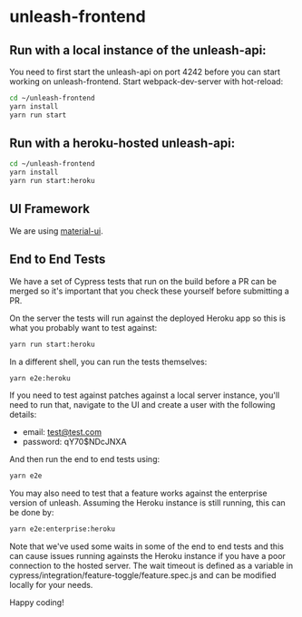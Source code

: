 # unleash-frontend

## Run with a local instance of the unleash-api:

You need to first start the unleash-api on port 4242
before you can start working on unleash-frontend.
Start webpack-dev-server with hot-reload:

```bash
cd ~/unleash-frontend
yarn install
yarn run start
```

## Run with a heroku-hosted unleash-api:

```bash
cd ~/unleash-frontend
yarn install
yarn run start:heroku
```

## UI Framework

We are using [material-ui](http://material-ui.com/).

## End to End Tests

We have a set of Cypress tests that run on the build before a PR can be merged so it's important that you check these yourself before submitting a PR.

On the server the tests will run against the deployed Heroku app so this is what you probably want to test against:

```bash
yarn run start:heroku
```

In a different shell, you can run the tests themselves:

```bash
yarn e2e:heroku
```

If you need to test against patches against a local server instance, you'll need to run that, navigate to the UI and create a user with the following details:

* email: test@test.com
* password: qY70$NDcJNXA

And then run the end to end tests using:

```bash
yarn e2e
```

You may also need to test that a feature works against the enterprise version of unleash. Assuming the Heroku instance is still running, this can be done by:

```bash
yarn e2e:enterprise:heroku
```

Note that we've used some waits in some of the end to end tests and this can cause issues running againsts the Heroku instance if you have a poor connection to the hosted server. The wait timeout is defined as a variable in cypress/integration/feature-toggle/feature.spec.js and can be modified locally for your needs.


Happy coding!
